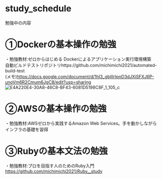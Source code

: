 # study_schedule
勉強中の内容

# ①Dockerの基本操作の勉強
・勉強教材:ゼロからはじめる Dockerによるアプリケーション実行環境構築<br>
自動ビルドテストリポジトリhttps://github.com/michimichi2021/automated-build-test<br>
(メモ)https://docs.google.com/document/d/1hI3_gbjlIrIpnD3dJXiSFXJ6P-unoVm6R2Cmum6JgC8/edit?usp=sharing<br>
![E4A220E4-30A8-46C8-BF43-6081D5198C8F_1_105_c](https://user-images.githubusercontent.com/84381486/144068024-230a0197-5f61-4488-b0c9-62245bd2dc3c.jpeg)


# ②AWSの基本操作の勉強
・勉強教材:AWSゼロから実践するAmazon Web Services。手を動かしながらインフラの基礎を習得<br>


# ③Rubyの基本文法の勉強
・勉強教材:プロを目指す人のためのRuby入門<br>
https://github.com/michimichi2021/Ruby__study
